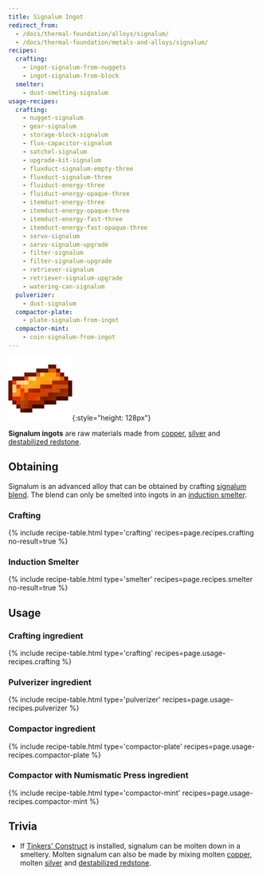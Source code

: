 ```yaml
---
title: Signalum Ingot
redirect_from:
  - /docs/thermal-foundation/alloys/signalum/
  - /docs/thermal-foundation/metals-and-alloys/signalum/
recipes:
  crafting:
    - ingot-signalum-from-nuggets
    - ingot-signalum-from-block
  smelter:
    - dust-smelting-signalum
usage-recipes:
  crafting:
    - nugget-signalum
    - gear-signalum
    - storage-block-signalum
    - flux-capacitor-signalum
    - satchel-signalum
    - upgrade-kit-signalum
    - fluxduct-signalum-empty-three
    - fluxduct-signalum-three
    - fluiduct-energy-three
    - fluiduct-energy-opaque-three
    - itemduct-energy-three
    - itemduct-energy-opaque-three
    - itemduct-energy-fast-three
    - itemduct-energy-fast-opaque-three
    - servo-signalum
    - servo-signalum-upgrade
    - filter-signalum
    - filter-signalum-upgrade
    - retriever-signalum
    - retriever-signalum-upgrade
    - watering-can-signalum
  pulverizer:
    - dust-signalum
  compactor-plate:
    - plate-signalum-from-ingot
  compactor-mint:
    - coin-signalum-from-ingot
---
```


![Signalum ingot](/assets/images/thermal-foundation/ingot-signalum.png){:style="height: 128px"}


**Signalum ingots** are raw materials made from
[copper](/docs/thermal-foundation/items/materials/ingots/copper-ingot/),
[silver](/docs/thermal-foundation/items/materials/ingots/silver-ingot/) and
[destabilized
redstone](/docs/thermal-foundation/fluids/molten/destabilized-redstone/).


Obtaining
---------

Signalum is an advanced alloy that can be obtained by crafting [signalum
blend](/docs/thermal-foundation/items/materials/dusts/signalum-blend/). The
blend can only be smelted into ingots in an [induction
smelter](/docs/thermal-expansion/machines/induction-smelter/).

### Crafting
{% include recipe-table.html type='crafting' recipes=page.recipes.crafting no-result=true %}

### Induction Smelter
{% include recipe-table.html type='smelter' recipes=page.recipes.smelter no-result=true %}


Usage
-----

### Crafting ingredient
{% include recipe-table.html type='crafting' recipes=page.usage-recipes.crafting %}

### Pulverizer ingredient
{% include recipe-table.html type='pulverizer' recipes=page.usage-recipes.pulverizer %}

### Compactor ingredient
{% include recipe-table.html type='compactor-plate' recipes=page.usage-recipes.compactor-plate %}

### Compactor with Numismatic Press ingredient
{% include recipe-table.html type='compactor-mint' recipes=page.usage-recipes.compactor-mint %}


Trivia
------

* If [Tinkers'
  Construct](https://minecraft.curseforge.com/projects/tinkers-construct) is
  installed, signalum can be molten down in a smeltery. Molten signalum can also
  be made by mixing molten
  [copper](/docs/thermal-foundation/items/materials/ingots/copper-ingot/),
  molten [silver](/docs/thermal-foundation/items/materials/ingots/silver-ingot/)
  and [destabilized
  redstone](/docs/thermal-foundation/fluids/molten/destabilized-redstone/).
